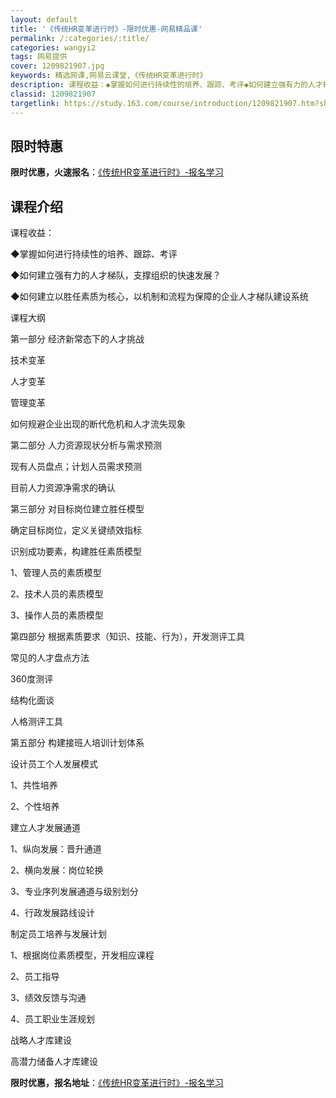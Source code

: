 ```yaml
---
layout: default
title: '《传统HR变革进行时》-限时优惠-网易精品课'
permalink: /:categories/:title/
categories: wangyi2
tags: 网易提供
cover: 1209821907.jpg
keywords: 精选网课,网易云课堂,《传统HR变革进行时》
description: 课程收益：◆掌握如何进行持续性的培养、跟踪、考评◆如何建立强有力的人才梯队，支撑组织的快速发展？◆如何建立以胜任素质为核
classid: 1209821907
targetlink: https://study.163.com/course/introduction/1209821907.htm?share=1&shareId=1025206652&utm_campaign=share&utm_medium=iphoneShare&utm_source=&utm_u=1025206652
---
```


## 限时特惠

**限时优惠，火速报名**：[《传统HR变革进行时》-报名学习](https://study.163.com/course/introduction/1209821907.htm?share=1&shareId=1025206652&utm_campaign=share&utm_medium=iphoneShare&utm_source=&utm_u=1025206652)

## 课程介绍

课程收益：

◆掌握如何进行持续性的培养、跟踪、考评

◆如何建立强有力的人才梯队，支撑组织的快速发展？

◆如何建立以胜任素质为核心，以机制和流程为保障的企业人才梯队建设系统



课程大纲

第一部分 经济新常态下的人才挑战

技术变革

人才变革

管理变革

如何规避企业出现的断代危机和人才流失现象



第二部分 人力资源现状分析与需求预测

现有人员盘点；计划人员需求预测

目前人力资源净需求的确认



第三部分 对目标岗位建立胜任模型

确定目标岗位，定义关键绩效指标

识别成功要素，构建胜任素质模型

1、管理人员的素质模型

2、技术人员的素质模型

3、操作人员的素质模型



第四部分 根据素质要求（知识、技能、行为），开发测评工具

常见的人才盘点方法  

360度测评 

结构化面谈 

人格测评工具 



第五部分 构建接班人培训计划体系

设计员工个人发展模式

1、共性培养

2、个性培养

建立人才发展通道

1、纵向发展：晋升通道

2、横向发展：岗位轮换

3、专业序列发展通道与级别划分

4、行政发展路线设计

制定员工培养与发展计划

1、根据岗位素质模型，开发相应课程

2、员工指导

3、绩效反馈与沟通

4、员工职业生涯规划

战略人才库建设 

高潜力储备人才库建设

**限时优惠，报名地址**：[《传统HR变革进行时》-报名学习](https://study.163.com/course/introduction/1209821907.htm?share=1&shareId=1025206652&utm_campaign=share&utm_medium=iphoneShare&utm_source=&utm_u=1025206652)

